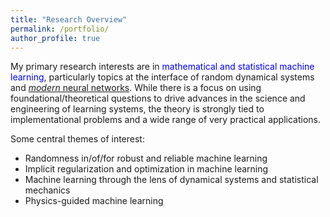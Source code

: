```yaml
---
title: "Research Overview"
permalink: /portfolio/
author_profile: true
---
```


My primary research interests are in <font color="blue">mathematical and statistical machine learning</font>, particularly topics at the interface of random dynamical systems and <a href="https://arxiv.org/abs/1312.6199"><font><i>modern</i></font> neural networks</a>. While there is a focus on using foundational/theoretical questions to drive advances in the science and engineering of learning systems, the theory is strongly tied to implementational problems and a wide range of very practical applications.  <br>

Some central themes of interest:<br>
- Randomness in/of/for robust and reliable machine learning 
- Implicit regularization and optimization in machine learning
- Machine learning through the lens of dynamical systems and statistical mechanics
- Physics-guided machine learning


<!-- Some more specific research projects are: <br>


At a high level, my research is inspired and driven by the following fundamental question: 

<font><i>Given a data set/model, a learning model and a learning algorithm, can we build a principled yet practical framework to *explore* and *exploit* the behavior of the learning model on test data, in various regimes and for various settings? </i></font>
<br>

*I also maintain a <a href="https://shoelim.github.io/DSxML/">personal journal</a> to keep track of the progress in the research areas that I am interested in.

<img src="principle.png" width="280" height="280" style="float:right">

In particular, I apply and develop ideas and tools from several areas of probability theory, stochastic analysis, statistical learning, statistical mechanics and dynamical systems to address problems concerning <font color="blue">open dynamical systems</font> arising in statistical mechanics and machine learning. <br>

Open systems are, in a broad sense, components of a larger closed system that interact with other components of the larger system. These systems abound in applications and are typically random/stochastic, nonlinear, high-dimensional and have non-trivial dynamics. Studying physical and artificial systems rigorously within an appropriate open systems framework allows us to gain valuable insights into these systems. The overarching theme of my current research revolves around using probabilistic and statistical approaches to understand <font color="blue"><i>learning of dynamical representations</i></font> and <font color="blue"><i>physics of dynamical systems</i></font>.  <br> 
{% include base_path %}


{% for post in site.portfolio %}
  {% include archive-single.html %}
{% endfor %}
 
 <i>Click on the project titles above to learn more about our work.</i> 
-->


